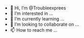 - 👋 Hi, I’m @Troubleexprees
- 👀 I’m interested in ...
- 🌱 I’m currently learning ...
- 💞️ I’m looking to collaborate on ...
- 📫 How to reach me ...

<!---
Troubleexprees/Troubleexprees is a ✨ special ✨ repository because its `README.md` (this file) appears on your GitHub profile.
You can click the Preview link to take a look at your changes.
--->
